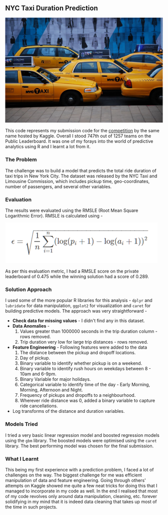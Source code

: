 ## NYC Taxi Duration Prediction

![Screenshot](https://github.com/sagar-chadha/Data-Science-Projects/blob/master/NYC-Taxi-Duration/NYC%20Taxi.jpeg)

This code represents my submission code for the [competition](https://www.kaggle.com/c/nyc-taxi-trip-duration) by the same name hosted by Kaggle. Overall I stood 747th out of 1257 teams on the Public Leaderboard. It was one of my forays into the world of predictive analytics using R and I learnt a lot from it.

### The Problem

The challenge was to build a model that predicts the total ride duration of taxi trips in New York City. The dataset was released by the NYC Taxi and Limousine Commission, which includes pickup time, geo-coordinates, number of passengers, and several other variables.

### Evaluation

The results were evaluated using the RMSLE (Root Mean Square Logarithmic Error). RMSLE is calculated using - 

![Screenshot](https://github.com/sagar-chadha/Data-Science-Projects/blob/master/NYC-Taxi-Duration/formula.PNG)

As per this evaluation metric, I had a RMSLE score on the private leaderboard of 0.475 while the winning solution had a score of 0.289.

### Solution Approach

I used some of the more popular R libraries for this analysis - `dplyr` and `lubridate` for data manipulation, `ggplot2` for visualization and `caret` for building predictive models. The approach was very straightforward - <br>

* **Check data for missing values** - I didn't find any in this dataset.
* **Data Anomalies** - <br>
    1. Values greater than 1000000 seconds in the trip duration column - rows removed.
    2. Trip duration very low for large trip distances - rows removed.
* **Feature Engineering** - Following features were added to the data <br>
    1. The distance between the pickup and dropoff locations.
    2. Day of pickup.
    3. Binary variable to identify whether pickup is on a weekend.
    4. Binary variable to identify rush hours on weekdays between 8 - 10am and 6-9pm.
    5. Binary Variable for major holidays.
    6. Categorical variable to identify time of the day - Early Morning, Morning, Afternoon and Night.
    7. Frequency of pickups and dropoffs to a neighbourhood.
    8. Wherever ride distance was 0, added a binary variable to capture ride cancellations.
* Log transforms of the distance and duration variables.

### Models Tried

I tried a very basic linear regression model and boosted regression models using the `gbm` library. The boosted models were optimised using the `caret` library. The best performing model was chosen for the final submission.

### What I Learnt

This being my first experience with a prediction problem, I faced a lot of challenges on the way. The biggest challenge for me was efficient manipulation of data and feature engineering. Going through others' attempts on Kaggle showed me quite a few neat tricks for doing this that I managed to incorporate in my code as well. In the end I realised that most of my code revolves only around data manipulation, cleaning, etc. forever solidifying in my mind that it is indeed data cleaning that takes up most of the time in such projects.
